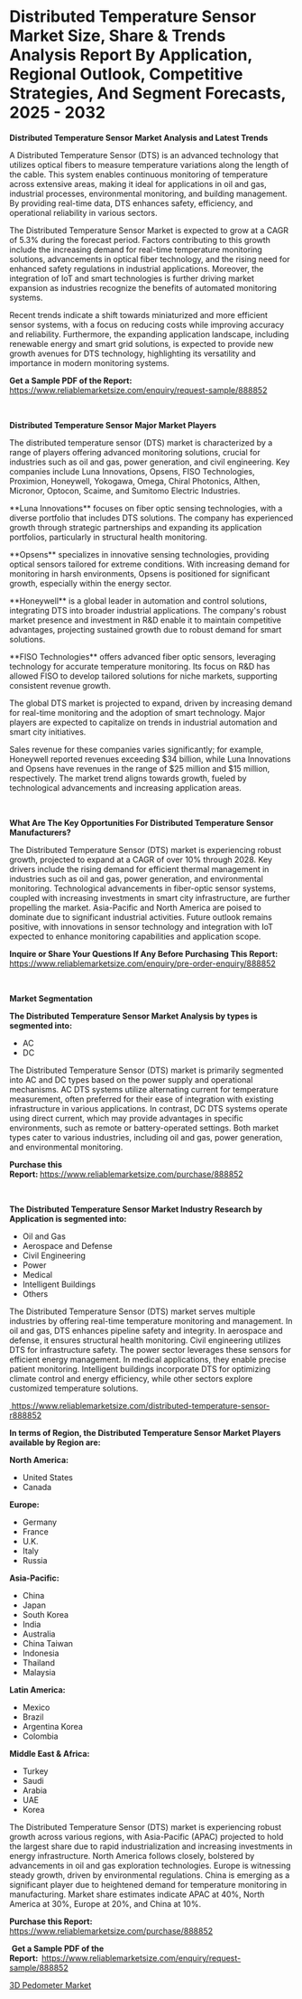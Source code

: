<p><h1>Distributed Temperature Sensor Market Size, Share & Trends Analysis Report By Application, Regional Outlook, Competitive Strategies, And Segment Forecasts, 2025 - 2032</h1></p><p><strong>Distributed Temperature Sensor Market Analysis and Latest Trends</strong></p>
<p><p>A Distributed Temperature Sensor (DTS) is an advanced technology that utilizes optical fibers to measure temperature variations along the length of the cable. This system enables continuous monitoring of temperature across extensive areas, making it ideal for applications in oil and gas, industrial processes, environmental monitoring, and building management. By providing real-time data, DTS enhances safety, efficiency, and operational reliability in various sectors.</p><p>The Distributed Temperature Sensor Market is expected to grow at a CAGR of 5.3% during the forecast period. Factors contributing to this growth include the increasing demand for real-time temperature monitoring solutions, advancements in optical fiber technology, and the rising need for enhanced safety regulations in industrial applications. Moreover, the integration of IoT and smart technologies is further driving market expansion as industries recognize the benefits of automated monitoring systems. </p><p>Recent trends indicate a shift towards miniaturized and more efficient sensor systems, with a focus on reducing costs while improving accuracy and reliability. Furthermore, the expanding application landscape, including renewable energy and smart grid solutions, is expected to provide new growth avenues for DTS technology, highlighting its versatility and importance in modern monitoring systems.</p></p>
<p><strong>Get a Sample PDF of the Report:&nbsp;</strong> <a href="https://www.reliablemarketsize.com/enquiry/request-sample/888852?utm_campaign=2334&utm_medium=2&utm_source=Github&utm_content=ia&utm_term=06042025&utm_id=distributed-temperature-sensor">https://www.reliablemarketsize.com/enquiry/request-sample/888852</a></p>
<p>&nbsp;</p>
<p><strong>Distributed Temperature Sensor Major Market Players</strong></p>
<p><p>The distributed temperature sensor (DTS) market is characterized by a range of players offering advanced monitoring solutions, crucial for industries such as oil and gas, power generation, and civil engineering. Key companies include Luna Innovations, Opsens, FISO Technologies, Proximion, Honeywell, Yokogawa, Omega, Chiral Photonics, Althen, Micronor, Optocon, Scaime, and Sumitomo Electric Industries.</p><p>**Luna Innovations** focuses on fiber optic sensing technologies, with a diverse portfolio that includes DTS solutions. The company has experienced growth through strategic partnerships and expanding its application portfolios, particularly in structural health monitoring.</p><p>**Opsens** specializes in innovative sensing technologies, providing optical sensors tailored for extreme conditions. With increasing demand for monitoring in harsh environments, Opsens is positioned for significant growth, especially within the energy sector.</p><p>**Honeywell** is a global leader in automation and control solutions, integrating DTS into broader industrial applications. The company's robust market presence and investment in R&D enable it to maintain competitive advantages, projecting sustained growth due to robust demand for smart solutions.</p><p>**FISO Technologies** offers advanced fiber optic sensors, leveraging technology for accurate temperature monitoring. Its focus on R&D has allowed FISO to develop tailored solutions for niche markets, supporting consistent revenue growth.</p><p>The global DTS market is projected to expand, driven by increasing demand for real-time monitoring and the adoption of smart technology. Major players are expected to capitalize on trends in industrial automation and smart city initiatives.</p><p>Sales revenue for these companies varies significantly; for example, Honeywell reported revenues exceeding $34 billion, while Luna Innovations and Opsens have revenues in the range of $25 million and $15 million, respectively. The market trend aligns towards growth, fueled by technological advancements and increasing application areas.</p></p>
<p>&nbsp;</p>
<p><strong>What Are The Key Opportunities For Distributed Temperature Sensor Manufacturers?</strong></p>
<p><p>The Distributed Temperature Sensor (DTS) market is experiencing robust growth, projected to expand at a CAGR of over 10% through 2028. Key drivers include the rising demand for efficient thermal management in industries such as oil and gas, power generation, and environmental monitoring. Technological advancements in fiber-optic sensor systems, coupled with increasing investments in smart city infrastructure, are further propelling the market. Asia-Pacific and North America are poised to dominate due to significant industrial activities. Future outlook remains positive, with innovations in sensor technology and integration with IoT expected to enhance monitoring capabilities and application scope.</p></p>
<p><strong>Inquire or Share Your Questions If Any Before Purchasing This Report:</strong> <a href="https://www.reliablemarketsize.com/enquiry/pre-order-enquiry/888852?utm_campaign=2334&utm_medium=2&utm_source=Github&utm_content=ia&utm_term=06042025&utm_id=distributed-temperature-sensor">https://www.reliablemarketsize.com/enquiry/pre-order-enquiry/888852</a></p>
<p>&nbsp;</p>
<p><strong>Market Segmentation</strong></p>
<p><strong>The Distributed Temperature Sensor Market Analysis by types is segmented into:</strong></p>
<p><ul><li>AC</li><li>DC</li></ul></p>
<p><p>The Distributed Temperature Sensor (DTS) market is primarily segmented into AC and DC types based on the power supply and operational mechanisms. AC DTS systems utilize alternating current for temperature measurement, often preferred for their ease of integration with existing infrastructure in various applications. In contrast, DC DTS systems operate using direct current, which may provide advantages in specific environments, such as remote or battery-operated settings. Both market types cater to various industries, including oil and gas, power generation, and environmental monitoring.</p></p>
<p><strong>Purchase this Report:&nbsp;</strong><a href="https://www.reliablemarketsize.com/purchase/888852?utm_campaign=2334&utm_medium=2&utm_source=Github&utm_content=ia&utm_term=06042025&utm_id=distributed-temperature-sensor">https://www.reliablemarketsize.com/purchase/888852</a></p>
<p>&nbsp;</p>
<p><strong>The Distributed Temperature Sensor Market Industry Research by Application is segmented into:</strong></p>
<p><ul><li>Oil and Gas</li><li>Aerospace and Defense</li><li>Civil Engineering</li><li>Power</li><li>Medical</li><li>Intelligent Buildings</li><li>Others</li></ul></p>
<p><p>The Distributed Temperature Sensor (DTS) market serves multiple industries by offering real-time temperature monitoring and management. In oil and gas, DTS enhances pipeline safety and integrity. In aerospace and defense, it ensures structural health monitoring. Civil engineering utilizes DTS for infrastructure safety. The power sector leverages these sensors for efficient energy management. In medical applications, they enable precise patient monitoring. Intelligent buildings incorporate DTS for optimizing climate control and energy efficiency, while other sectors explore customized temperature solutions.</p></p>
<p><a href="https://www.reliablemarketsize.com/distributed-temperature-sensor-r888852?utm_campaign=2334&utm_medium=2&utm_source=Github&utm_content=ia&utm_term=06042025&utm_id=distributed-temperature-sensor">&nbsp;https://www.reliablemarketsize.com/distributed-temperature-sensor-r888852</a></p>
<p><strong>In terms of Region, the Distributed Temperature Sensor Market Players available by Region are:</strong></p>
<p>
    <p> <strong> North America: </strong>
        <ul>
            <li>United States</li>
            <li>Canada</li>
        </ul>
        </p> 
    <p> <strong> Europe: </strong>
        <ul>
            <li>Germany</li>
            <li>France</li>
            <li>U.K.</li>
            <li>Italy</li>
            <li>Russia</li>
        </ul>
        </p> 
    <p> <strong> Asia-Pacific: </strong>
        <ul>
            <li>China</li>
            <li>Japan</li>
            <li>South Korea</li>
            <li>India</li>
            <li>Australia</li>
            <li>China Taiwan</li>
            <li>Indonesia</li>
            <li>Thailand</li>
            <li>Malaysia</li>
        </ul>
        </p> 
    <p> <strong> Latin America: </strong>
        <ul>
            <li>Mexico</li>
            <li>Brazil</li>
            <li>Argentina Korea</li>
            <li>Colombia</li>
        </ul>
        </p> 
    <p> <strong> Middle East & Africa: </strong>
        <ul>
            <li>Turkey</li>
            <li>Saudi</li>
            <li>Arabia</li>
            <li>UAE</li>
            <li>Korea</li>
        </ul>
    </p>
    </p>
<p><p>The Distributed Temperature Sensor (DTS) market is experiencing robust growth across various regions, with Asia-Pacific (APAC) projected to hold the largest share due to rapid industrialization and increasing investments in energy infrastructure. North America follows closely, bolstered by advancements in oil and gas exploration technologies. Europe is witnessing steady growth, driven by environmental regulations. China is emerging as a significant player due to heightened demand for temperature monitoring in manufacturing. Market share estimates indicate APAC at 40%, North America at 30%, Europe at 20%, and China at 10%.</p></p>
<p><strong>Purchase this Report: </strong><a href="https://www.reliablemarketsize.com/purchase/888852?utm_campaign=2334&utm_medium=2&utm_source=Github&utm_content=ia&utm_term=06042025&utm_id=distributed-temperature-sensor">https://www.reliablemarketsize.com/purchase/888852</a></p>
<p>&nbsp;<strong>Get a Sample PDF of the Report:&nbsp;&nbsp;</strong><a href="https://www.reliablemarketsize.com/enquiry/request-sample/888852?utm_campaign=2334&utm_medium=2&utm_source=Github&utm_content=ia&utm_term=06042025&utm_id=distributed-temperature-sensor">https://www.reliablemarketsize.com/enquiry/request-sample/888852</a></p>
<p><strong></strong></p>
<p><p><a href="https://github.com/suleimannichelle7/Market-Research-Report-List-1/blob/main/3d-pedometer-market.md?utm_campaign=2334&utm_medium=2&utm_source=Github&utm_content=ia&utm_term=06042025&utm_id=distributed-temperature-sensor">3D Pedometer Market</a></p></p>